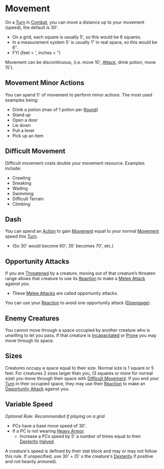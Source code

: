 # Movement

On a [Turn](Turn.md) in [Combat](Combat.md), you can move a distance up to your movement (speed), the default is 30’. 
- On a grid, each square is usually 5', so this would be 6 squares.
- In a measurement system 5' is usually 1" in real space, so this would be 6".
- FYI (feet = ', inches = ")

Movement can be discontinuous, (i.e. move 10', [Attack](Attack.md), drink potion, move 15').
## Movement Minor Actions
You can spend 5' of movement to perform minor actions. The most used examples being:
- Drink a potion (max of 1 potion per [Round](Round.md))
- Stand up
- Open a door
- Lie down
- Pull a lever
- Pick up an item
## Difficult Movement
Difficult movement costs double your movement resource. Examples include:
- Crawling
- Sneaking
- Wading
- Swimming
- Difficult Terrain
- Climbing
## Dash
You can spend an [Action](Action.md) to gain [Movement](Movement.md) equal to your normal [Movement](Movement.md) speed this [Turn](Turn.md). 
- (So 30' would become 60', 35' becomes 70', etc.)
## Opportunity Attacks
If you are [Threatened](../Conditions/Threatened.md) by a creature, moving out of that creature’s threaten range allows that creature to use its [Reaction](Reaction.md) to make a [Melee Attack](Melee%20Attack.md) against you.
- These [Melee Attacks](Melee%20Attack.md) are called opportunity attacks.

You can use your [Reaction](Reaction.md) to avoid one opportunity attack ([Disengage](Reaction.md#Disengage)).
## Enemy Creatures
You cannot move through a space occupied by another creature who is unwilling to let you pass. If that creature is [Incapacitated](../Conditions/Incapacitated.md) or [Prone](../Conditions/Prone.md) you may move through its space.
## Sizes
Creatures occupy a space equal to their size. Normal size is 1 square or 5 feet. For creatures 2 sizes larger than you, (3 squares or more for normal size) you move through their space with [Difficult Movement](Movement.md#Difficult%20Movement). If you end your [Turn](Turn.md) in their occupied space, they may use their [Reaction](Reaction.md) to make an [Opportunity Attack](Movement.md#Opportunity%20Attacks) against you.
## Variable Speed
*Optional Rule: Recommended if playing on a grid*
- PCs have a base move speed of 30'.
- If a PC is not wearing [Heavy Armor](../Items/Individual%20Item%20Cards/Armors/Armor%20Properties/Heavy%20Armor%20Property.md):
	- Increase a PCs speed by 5' a number of times equal to their [Dexterity](../Player%20Characters/Chosen%20Statistics/Dexterity.md) [Halved](../Foreword/Rule%20for%20rules.md#Halving).

A creature's speed is defined by their stat block and may or may not follow this rule. If unspecified, use 30' + (5' x the creature's [Dexterity](../Player%20Characters/Chosen%20Statistics/Dexterity.md) if positive and not heavily armored).